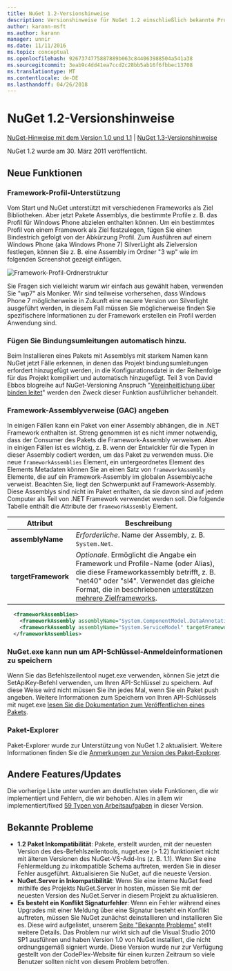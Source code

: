 ```yaml
---
title: NuGet 1.2-Versionshinweise
description: Versionshinweise für NuGet 1.2 einschließlich bekannte Probleme, Fehlerbehebungen, Funktionen und Archivierung von dcrs Design.
author: karann-msft
ms.author: karann
manager: unnir
ms.date: 11/11/2016
ms.topic: conceptual
ms.openlocfilehash: 9267374775887889b063c844063988504a541a38
ms.sourcegitcommit: 3eab9c4dd41ea7ccd2c28bb5ab16f6fbbec13708
ms.translationtype: MT
ms.contentlocale: de-DE
ms.lasthandoff: 04/26/2018
---
```

# <a name="nuget-12-release-notes"></a>NuGet 1.2-Versionshinweise

[NuGet-Hinweise mit dem Version 1.0 und 1.1](../release-notes/nuget-1.1.md) | [NuGet 1.3-Versionshinweise](../release-notes/nuget-1.3.md)

NuGet 1.2 wurde am 30. März 2011 veröffentlicht.

## <a name="new-features"></a>Neue Funktionen

### <a name="framework-profile-support"></a>Framework-Profil-Unterstützung

Vom Start und NuGet unterstützt mit verschiedenen Frameworks als Ziel Bibliotheken. Aber jetzt Pakete Assemblys, die bestimmte Profile z. B. das Profil für Windows Phone abzielen enthalten können. Um ein bestimmtes Profil von einem Framework als Ziel festzulegen, fügen Sie einen Bindestrich gefolgt von der Abkürzung Profil. Zum Ausführen auf einem Windows Phone (aka Windows Phone 7) SilverLight als Zielversion festlegen, können Sie z. B. eine Assembly im Ordner "3 wp" wie im folgenden Screenshot gezeigt einfügen.

![Framework-Profil-Ordnerstruktur](./media/framework-profile-support.png)

Sie Fragen sich vielleicht warum wir einfach aus gewählt haben, verwenden Sie "wp7" als Moniker. Wir sind teilweise vorhersehen, dass Windows Phone 7 möglicherweise in Zukunft eine neuere Version von Silverlight ausgeführt werden, in diesem Fall müssen Sie möglicherweise finden Sie spezifischere Informationen zu der Framework erstellen ein Profil werden Anwendung sind.

### <a name="automatically-add-binding-redirects"></a>Fügen Sie Bindungsumleitungen automatisch hinzu.

Beim Installieren eines Pakets mit Assemblys mit starkem Namen kann NuGet jetzt Fälle erkennen, in denen das Projekt bindungsumleitungen erfordert hinzugefügt werden, in die Konfigurationsdatei in der Reihenfolge für das Projekt kompiliert und automatisch hinzugefügt. Teil 3 von David Ebbos blogreihe auf NuGet-Versioning Anspruch "[Vereinheitlichung über binden leitet](http://blog.davidebbo.com/2011/01/nuget-versioning-part-3-unification-via.html)" werden den Zweck dieser Funktion ausführlicher behandelt.

<a name="framework-assembly-refs"></a>

### <a name="specifying-framework-assembly-references-gac"></a>Framework-Assemblyverweise (GAC) angeben

In einigen Fällen kann ein Paket von einer Assembly abhängen, die in .NET Framework enthalten ist. Streng genommen ist es nicht immer notwendig, dass der Consumer des Pakets die Framework-Assembly verweisen. Aber in einigen Fällen ist es wichtig, z. B. wenn der Entwickler für die Typen in dieser Assembly codiert werden, um das Paket zu verwenden muss. Die neue `frameworkAssemblies` Element, ein untergeordnetes Element des Elements Metadaten können Sie an einen Satz von `frameworkAssembly` Elemente, die auf ein Framework-Assembly im globalen Assemblycache verweist. Beachten Sie, liegt den Schwerpunkt auf Framework-Assembly.
Diese Assemblys sind nicht im Paket enthalten, da sie davon sind auf jedem Computer als Teil von .NET Framework verwendet werden soll. Die folgende Tabelle enthält die Attribute der `frameworkAssembly` Element.


|Attribut |Beschreibung|
|----------------|-----------|
|**assemblyName**|*Erforderliche*. Name der Assembly, z. B. `System.Net`.|
|**targetFramework**|*Optionale*. Ermöglicht die Angabe ein Framework und Profile-Name (oder Alias), die diese Frameworkassembly betrifft, z. B. "net40" oder "sl4". Verwendet das gleiche Format, die in beschriebenen [unterstützen mehrere Zielframeworks](../create-packages/supporting-multiple-target-frameworks.md).|

```xml
  <frameworkAssemblies>
    <frameworkAssembly assemblyName="System.ComponentModel.DataAnnotations" targetFramework="net40" />
    <frameworkAssembly assemblyName="System.ServiceModel" targetFramework="net40" />
  </frameworkAssemblies>
```

### <a name="nugetexe-now-is-able-to-store-api-key-credentials"></a>NuGet.exe kann nun um API-Schlüssel-Anmeldeinformationen zu speichern

Wenn Sie das Befehlszeilentool nuget.exe verwenden, können Sie jetzt die SetApiKey-Befehl verwenden, um Ihren API-Schlüssel zu speichern. Auf diese Weise wird nicht müssen Sie ihn jedes Mal, wenn Sie ein Paket push angeben. Weitere Informationen zum Speichern von Ihren API-Schlüssels mit nuget.exe [lesen Sie die Dokumentation zum Veröffentlichen eines Pakets](../create-packages/publish-a-package.md).

### <a name="package-explorer"></a>Paket-Explorer
Paket-Explorer wurde zur Unterstützung von NuGet 1.2 aktualisiert. Weitere Informationen finden Sie die [Anmerkungen zur Version des Paket-Explorer](http://nuget.codeplex.com/wikipage?title=New%20features%20in%20NuGet%20Package%20Explorer%201.0).

## <a name="other-featuresfixes"></a>Andere Features/Updates

Die vorherige Liste unter wurden am deutlichsten viele Funktionen, die wir implementiert und Fehlern, die wir behoben. Alles in allem wir implementiert/fixed [59 Typen von Arbeitsaufgaben](http://nuget.codeplex.com/workitem/list/advanced?keyword=&status=All&type=All&priority=All&release=NuGet%201.2&assignedTo=All&component=All&sortField=Votes&sortDirection=Descending&page=0) in dieser Version.

## <a name="known-issues"></a>Bekannte Probleme

* **1.2 Paket Inkompatibilität**: Pakete, erstellt wurden, mit der neuesten Version des des-Befehlszeilentools, nuget.exe (> 1.2) funktioniert nicht mit älteren Versionen des NuGet-VS-Add-Ins (z. B. 1.1). Wenn Sie eine Fehlermeldung zu inkompatible Schema auftreten, werden Sie in dieser Fehler ausgeführt. Aktualisieren Sie NuGet, auf die neueste Version.
* **NuGet.Server in Inkompatibilität**: Wenn Sie eine interne NuGet feed mithilfe des Projekts NuGet.Server in hosten, müssen Sie mit der neuesten Version des NuGet.Server in diesem Projekt zu aktualisieren.
* **Es besteht ein Konflikt Signaturfehler**: Wenn ein Fehler während eines Upgrades mit einer Meldung über eine Signatur besteht ein Konflikt auftreten, müssen Sie NuGet zunächst deinstallieren und installieren Sie es. Diese wird aufgelistet, unserem [Seite "Bekannte Probleme"](../release-notes/known-issues.md) stellt weitere Details. Das Problem nur wirkt sich auf die Visual Studio 2010 SP1 ausführen und haben Version 1.0 von NuGet installiert, die nicht ordnungsgemäß signiert wurde. Diese Version wurde nur zur Verfügung gestellt von der CodePlex-Website für einen kurzen Zeitraum so viele Benutzer sollten nicht von diesem Problem betroffen.